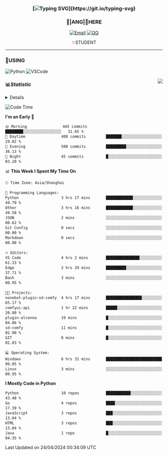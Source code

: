 <div align="center">


### [![Typing SVG](https://readme-typing-svg.herokuapp.com?size=25&duration=2500&color=8C43EA&vCenter=true&width=200&height=40&lines=%F0%9F%8C%B1ANGJustinl%F0%9F%8C%B1+!)](https://git.io/typing-svg)


### 🥛|**ANG**|🥛HERE



[![Email](https://img.shields.io/badge/Email-ANGJustin@163.com-6A5ACD?style=flat-square&logoColor=fff)](mailto:ANGJustinl@163.com)
[![QQ](https://img.shields.io/badge/QQ-77139032-98FB98?style=flat-square&logoColor=fff)](https://qm.qq.com/cgi-bin/qm/qr?k=mcs-cON_aPNfc3hO8-H7lWJHDX-5nKr7&noverify=0)




✨STUDENT 

</div>

---

### 🎨USING

![Python](https://img.shields.io/badge/-Python-blue?style=flat-square&logo=Python&logoColor=fff)
![VSCode](https://img.shields.io/badge/-VSCode-blue?style=flat-square&logo=visualstudiocode&logoColor=fff)


<a href="#">
  <img align="right" src="https://github-readme-stats.vercel.app/api?username=ANGJustinl&count_private=true&show_icons=true&hide_border=true&bg_color=15,f2f7fd,E0EAFC" />
</a>




### 📊*Statistic* 

<details>

<p align="center">
   <img src="github-metrics.svg" alt="typing-svg">
</p>

[![Github activity graph](https://github-readme-activity-graph.angforever.top/graph?username=ANGJustinl&theme=dracula)](https://github.com/ANGJustinl/ANGJustinl)

</details>

<!--START_SECTION:waka-->
![Code Time](http://img.shields.io/badge/Code%20Time-34%20hrs%2015%20mins-blue)

**I'm an Early 🐤** 

```text
🌞 Morning                445 commits         ████████░░░░░░░░░░░░░░░░░   31.65 % 
🌆 Daytime                408 commits         ███████░░░░░░░░░░░░░░░░░░   29.02 % 
🌃 Evening                508 commits         █████████░░░░░░░░░░░░░░░░   36.13 % 
🌙 Night                  45 commits          █░░░░░░░░░░░░░░░░░░░░░░░░   03.20 % 
```


📊 **This Week I Spent My Time On** 

```text
🕑︎ Time Zone: Asia/Shanghai

💬 Programming Languages: 
Python                   3 hrs 17 mins       ████████████░░░░░░░░░░░░░   49.79 % 
Other                    3 hrs 16 mins       ████████████░░░░░░░░░░░░░   49.58 % 
JSON                     2 mins              ░░░░░░░░░░░░░░░░░░░░░░░░░   00.62 % 
Git Config               0 secs              ░░░░░░░░░░░░░░░░░░░░░░░░░   00.00 % 
Markdown                 0 secs              ░░░░░░░░░░░░░░░░░░░░░░░░░   00.00 % 

🔥 Editors: 
VS Code                  4 hrs 2 mins        ███████████████░░░░░░░░░░   61.33 % 
Edge                     2 hrs 29 mins       █████████░░░░░░░░░░░░░░░░   37.71 % 
Bash                     3 mins              ░░░░░░░░░░░░░░░░░░░░░░░░░   00.95 % 

🐱‍💻 Projects: 
nonebot-plugin-sd-comfy  4 hrs 17 mins       ████████████████░░░░░░░░░   65.17 % 
comfyui-api              1 hr 22 mins        █████░░░░░░░░░░░░░░░░░░░░   20.80 % 
plugin-alconna           19 mins             █░░░░░░░░░░░░░░░░░░░░░░░░   04.86 % 
sd-comfy                 11 mins             █░░░░░░░░░░░░░░░░░░░░░░░░   02.90 % 
GIT                      8 mins              █░░░░░░░░░░░░░░░░░░░░░░░░   02.03 % 

💻 Operating System: 
Windows                  6 hrs 31 mins       █████████████████████████   99.05 % 
Linux                    3 mins              ░░░░░░░░░░░░░░░░░░░░░░░░░   00.95 % 
```

**I Mostly Code in Python** 

```text
Python                   10 repos            ███████████░░░░░░░░░░░░░░   43.48 % 
Go                       4 repos             ████░░░░░░░░░░░░░░░░░░░░░   17.39 % 
JavaScript               3 repos             ███░░░░░░░░░░░░░░░░░░░░░░   13.04 % 
HTML                     3 repos             ███░░░░░░░░░░░░░░░░░░░░░░   13.04 % 
Java                     1 repo              █░░░░░░░░░░░░░░░░░░░░░░░░   04.35 % 
```




 Last Updated on 24/04/2024 00:34:09 UTC
<!--END_SECTION:waka-->
